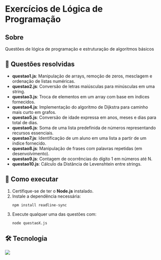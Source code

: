 <h1>Exercícios de Lógica de Programação</h1>

<h2>Sobre</h2>
<p>Questões de lógica de programação e estruturação de algoritmos básicos</p>

<h2>📌 Questões resolvidas</h2>

<ul>
  <li><b>questao1.js</b>: Manipulação de arrays, remoção de zeros, mesclagem e ordenação de listas numéricas.</li>
  <li><b>questao2.js</b>: Conversão de letras maiúsculas para minúsculas em uma string.</li>
  <li><b>questao3.js</b>: Troca de elementos em um array com base em índices fornecidos.</li>
  <li><b>questao4.js</b>: Implementação do algoritmo de Dijkstra para caminho mais curto em grafos.</li>
  <li><b>questao5.js</b>: Conversão de idade expressa em anos, meses e dias para total de dias.</li>
  <li><b>questao6.js</b>: Soma de uma lista predefinida de números representando recursos essenciais.</li>
  <li><b>questao7.js</b>: Identificação de um aluno em uma lista a partir de um índice fornecido.</li>
  <li><b>questao8.js</b>: Manipulação de frases com palavras repetidas (em desenvolvimento).</li>
  <li><b>questao9.js</b>: Contagem de ocorrências do dígito 1 em números até N.</li>
  <li><b>questao10.js</b>: Cálculo da Distância de Levenshtein entre strings.</li>
</ul>

<h2>🚀 Como executar</h2>

<ol>
  <li>Certifique-se de ter o <b>Node.js</b> instalado.</li>
  <li>Instale a dependência necessária:
    <pre><code>npm install readline-sync</code></pre>
  </li>
  <li>Execute qualquer uma das questões com:
    <pre><code>node questaoX.js</code></pre>
  </li>
</ol>

<h2>🛠 Tecnologia</h2>
<div>
  <img src="https://img.shields.io/badge/JavaScript-F7DF1E?style=for-the-badge&logo=javascript&logoColor=black">
</div>

